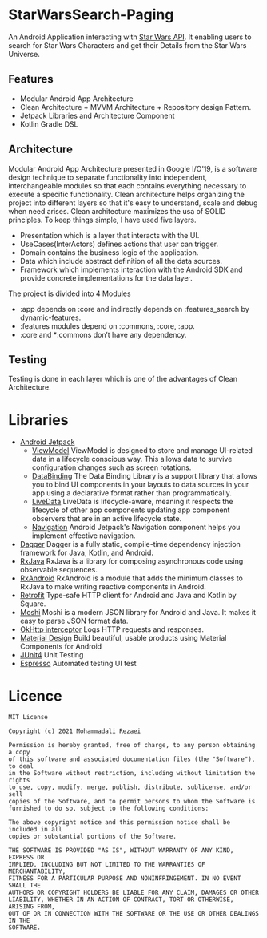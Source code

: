 # StarWarsSearch-Paging
An Android Application interacting with [Star Wars API](https://swapi.dev/). It enabling users to search for Star Wars Characters and get their Details from the Star Wars Universe.

## Features
* Modular Android App Architecture
* Clean Architecture + MVVM Architecture + Repository design Pattern.
* Jetpack Libraries and Architecture Component
* Kotlin Gradle DSL

## Architecture
Modular Android App Architecture presented in Google I/O’19, is a software design technique to separate functionality into independent, interchangeable modules so that each contains everything necessary to execute a specific functionality.
Clean architecture helps organizing the project into different layers so that it's easy to understand, scale and debug when need arises.
Clean architecture maximizes the usa of SOLID principles. To keep things simple, I have used five layers.

* Presentation which is a layer that interacts with the UI.
* UseCases(InterActors) defines actions that user can trigger.
* Domain contains the business logic of the application.
* Data which include abstract definition of all the data sources.
* Framework which implements interaction with the Android SDK and provide concrete implementations for the data layer.

The project is divided into 4 Modules
* :app depends on :core and indirectly depends on :features_search by dynamic-features.
* :features modules depend on :commons, :core, :app.
* :core and *:commons don’t have any dependency.

## Testing
Testing is done in each layer which is one of the advantages of Clean Architecture.

# Libraries
* [Android Jetpack](https://developer.android.com/jetpack)
   * [ViewModel](https://developer.android.com/topic/libraries/architecture/viewmodel) ViewModel is designed to store and manage UI-related data in a lifecycle conscious way. This allows data to survive configuration changes such as screen rotations.
   * [DataBinding](https://developer.android.com/topic/libraries/data-binding/) The Data Binding Library is a support library that allows you to bind UI components in your layouts to data sources in your app using a declarative format rather than programmatically.
   * [LiveData](https://developer.android.com/topic/libraries/architecture/livedata) LiveData is lifecycle-aware, meaning it respects the lifecycle of other app components updating app component observers that are in an active lifecycle state.
   * [Navigation](https://developer.android.com/guide/navigation/) Android Jetpack's Navigation component helps you implement effective navigation.
* [Dagger](https://developer.android.com/training/dependency-injection/dagger-multi-module) Dagger is a fully static, compile-time dependency injection framework for Java, Kotlin, and Android.
* [RxJava](https://github.com/ReactiveX/RxJava) RxJava is a library for composing asynchronous code using observable sequences.
* [RxAndroid](https://github.com/ReactiveX/RxAndroid) RxAndroid is a module that adds the minimum classes to RxJava to make writing reactive components in Android.
* [Retrofit](https://square.github.io/retrofit/) Type-safe HTTP client for Android and Java and Kotlin by Square.
* [Moshi](https://github.com/square/moshi) Moshi is a modern JSON library for Android and Java. It makes it easy to parse JSON format data.
* [OkHttp interceptor](https://github.com/square/okhttp/tree/master/okhttp-logging-interceptor) Logs HTTP requests and responses.
* [Material Design](https://material.io/develop/android/) Build beautiful, usable products using Material Components for Android
* [JUnit4](https://junit.org/junit4/) Unit Testing
* [Espresso](https://developer.android.com/training/testing/espresso) Automated testing UI test

# Licence
    MIT License

    Copyright (c) 2021 Mohammadali Rezaei

    Permission is hereby granted, free of charge, to any person obtaining a copy
    of this software and associated documentation files (the "Software"), to deal
    in the Software without restriction, including without limitation the rights
    to use, copy, modify, merge, publish, distribute, sublicense, and/or sell
    copies of the Software, and to permit persons to whom the Software is
    furnished to do so, subject to the following conditions:

    The above copyright notice and this permission notice shall be included in all
    copies or substantial portions of the Software.

    THE SOFTWARE IS PROVIDED "AS IS", WITHOUT WARRANTY OF ANY KIND, EXPRESS OR
    IMPLIED, INCLUDING BUT NOT LIMITED TO THE WARRANTIES OF MERCHANTABILITY,
    FITNESS FOR A PARTICULAR PURPOSE AND NONINFRINGEMENT. IN NO EVENT SHALL THE
    AUTHORS OR COPYRIGHT HOLDERS BE LIABLE FOR ANY CLAIM, DAMAGES OR OTHER
    LIABILITY, WHETHER IN AN ACTION OF CONTRACT, TORT OR OTHERWISE, ARISING FROM,
    OUT OF OR IN CONNECTION WITH THE SOFTWARE OR THE USE OR OTHER DEALINGS IN THE
    SOFTWARE.
